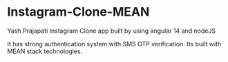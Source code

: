 # Instagram-Clone-MEAN
Yash Prajapati Instagram Clone app built by using angular 14 and nodeJS 

It has strong authentication system with SMS OTP verification. Its built with MEAN stack technologies.
 
